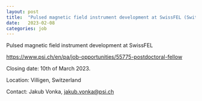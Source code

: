 ```yaml
---
layout: post
title:  "Pulsed magnetic field instrument development at SwissFEL (Switzerland) "
date:   2023-02-08
categories: job
---
```

Pulsed magnetic field instrument development at SwissFEL


https://www.psi.ch/en/pa/job-opportunities/55775-postdoctoral-fellow

Closing date: 10th of March 2023.

Location: Villigen, Switzerland



Contact: Jakub Vonka, jakub.vonka@psi.ch
